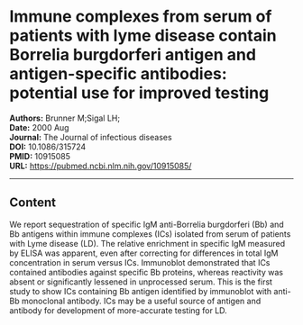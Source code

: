 # Immune complexes from serum of patients with lyme disease contain Borrelia burgdorferi antigen and antigen-specific antibodies: potential use for improved testing

**Authors:** Brunner M;Sigal LH;  
**Date:** 2000 Aug  
**Journal:** The Journal of infectious diseases  
**DOI:** 10.1086/315724  
**PMID:** 10915085  
**URL:** https://pubmed.ncbi.nlm.nih.gov/10915085/

---

## Content

We report sequestration of specific IgM anti-Borrelia burgdorferi (Bb) and Bb antigens within immune complexes (ICs) isolated from serum of patients with Lyme disease (LD). The relative enrichment in specific IgM measured by ELISA was apparent, even after correcting for differences in total IgM concentration in serum versus ICs. Immunoblot demonstrated that ICs contained antibodies against specific Bb proteins, whereas reactivity was absent or significantly lessened in unprocessed serum. This is the first study to show ICs containing Bb antigen identified by immunoblot with anti-Bb monoclonal antibody. ICs may be a useful source of antigen and antibody for development of more-accurate testing for LD.
